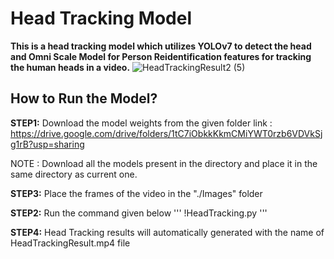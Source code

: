# Head Tracking Model 
**This is a head tracking model which utilizes YOLOv7 to detect the head and Omni Scale Model for Person Reidentification features for tracking the human heads in a video.**
![HeadTrackingResult2 (5)](https://user-images.githubusercontent.com/44440114/212591528-1ee7e928-64ac-48d9-8afd-e1d1e67d2801.gif)

## How to Run the Model?

**STEP1:** Download the model weights from the given folder link :
https://drive.google.com/drive/folders/1tC7iObkkKkmCMiYWT0rzb6VDVkSjg1rB?usp=sharing

NOTE : Download all the models present in the directory and place it in the same directory as current one.

**STEP3:** Place the frames of the video in the "./Images" folder

**STEP2:** Run the command given below
'''
!HeadTracking.py
'''

**STEP4:** Head Tracking results will automatically generated with the name of HeadTrackingResult.mp4 file




